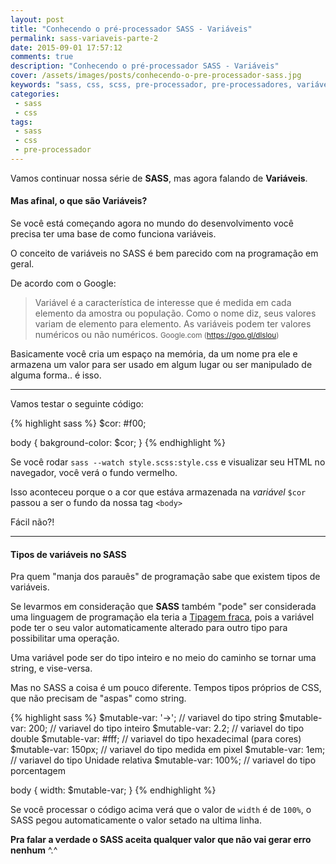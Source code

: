 ```yaml
---
layout: post
title: "Conhecendo o pré-processador SASS - Variáveis"
permalink: sass-variaveis-parte-2
date: 2015-09-01 17:57:12
comments: true
description: "Conhecendo o pré-processador SASS - Variáveis"
cover: /assets/images/posts/conhecendo-o-pre-processador-sass.jpg
keywords: "sass, css, scss, pre-processador, pre-processadores, variáveis"
categories:
 - sass
 - css
tags:
 - sass
 - css
 - pre-processador
---
```


Vamos continuar nossa série de **SASS**, mas agora falando de **Variáveis**.

#### Mas afinal, o que são Variáveis?

Se você está começando agora no mundo do desenvolvimento você precisa ter uma base de como funciona variáveis.

O conceito de variáveis no SASS é bem parecido com na programação em geral.

De acordo com o Google:

> Variável é a característica de interesse que é medida em cada elemento da amostra ou população. Como o nome diz, seus valores variam de elemento para elemento. As variáveis podem ter valores numéricos ou não numéricos.
  > <small>Google.com (<a href="https://goo.gl/dlslou">https://goo.gl/dlslou</a>)</small>

Basicamente você cria um espaço na memória, da um nome pra ele e armazena um valor para ser usado em algum lugar ou ser manipulado de alguma forma.. é isso.

***

Vamos testar o seguinte código:

{% highlight sass %}
$cor: #f00;

body {
  bakground-color: $cor;
}
{% endhighlight %}

Se você rodar `sass --watch style.scss:style.css` e visualizar seu HTML no navegador, você verá o fundo vermelho.

Isso aconteceu porque o a cor que estáva armazenada na *variável* `$cor` passou a ser o fundo da nossa tag `<body>`

Fácil não?!

***

#### Tipos de variáveis no SASS

Pra quem "manja dos parauês" de programação sabe que existem tipos de variáveis.

Se levarmos em consideração que **SASS** também "pode" ser considerada uma linguagem de programação ela teria a [Tipagem fraca](https://pt.wikipedia.org/wiki/Tipo_de_dado), pois a variável pode ter o seu valor automaticamente alterado para outro tipo para possibilitar uma operação.

Uma variável pode ser do tipo inteiro e no meio do caminho se tornar uma string, e vise-versa.

Mas no SASS a coisa é um pouco diferente. Tempos tipos próprios de CSS, que não precisam de "aspas" como string.

{% highlight sass %}
$mutable-var: '->'; // variavel do tipo string
$mutable-var: 200; // variavel do tipo inteiro
$mutable-var: 2.2; // variavel do tipo double
$mutable-var: #fff; // variavel do tipo hexadecimal (para cores)
$mutable-var: 150px; // variavel do tipo medida em pixel
$mutable-var: 1em; // variavel do tipo Unidade relativa
$mutable-var: 100%; // variavel do tipo porcentagem

body {
  width: $mutable-var;
}
{% endhighlight %}

Se você processar o código acima verá que o valor de `width` é de `100%`, o SASS pegou automaticamente o valor setado na ultima linha.

**Pra falar a verdade o SASS aceita qualquer valor que não vai gerar erro nenhum** ^.^
